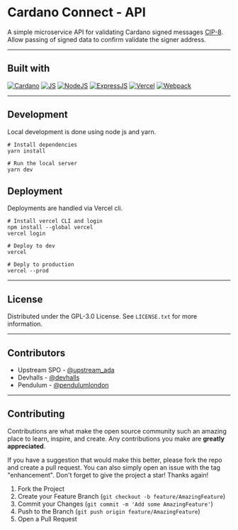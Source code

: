 # Cardano Connect - API

A simple microservice API for validating Cardano signed messages [CIP-8](https://cips.cardano.org/cip/CIP-8). Allow passing of signed data to confirm validate the signer address.

---

## Built with

[![Cardano][Cardano-shield]][Cardano-url]
[![JS][JS-shield]][JS-url]
[![NodeJS][Node-shield]][Node-url]
[![ExpressJS][Express-shield]][Express-url]
[![Vercel][Vercel-shield]][Vercel-url]
[![Webpack][Webpack-shield]][Webpack-url]

---

## Development

Local development is done using node js and yarn.

```
# Install dependencies
yarn install

# Run the local server
yarn dev
```

## Deployment

Deployments are handled via Vercel cli.

```
# Install vercel CLI and login
npm install --global vercel
vercel login

# Deploy to dev
vercel

# Deply to production
vercel --prod
```

---

## License

Distributed under the GPL-3.0 License. See `LICENSE.txt` for more information.

---

## Contributors

* Upstream SPO - [@upstream_ada](https://twitter.com/upstream_ada)
* Devhalls - [@devhalls](https://twitter.com/devhalls)
* Pendulum - [@pendulumlondon](https://twitter.com/pendulumlondon)

---

## Contributing

Contributions are what make the open source community such an amazing place to learn, inspire, and create. Any contributions you make are **greatly appreciated**.

If you have a suggestion that would make this better, please fork the repo and create a pull request. You can also simply open an issue with the tag "enhancement".
Don't forget to give the project a star! Thanks again!

1. Fork the Project
2. Create your Feature Branch (`git checkout -b feature/AmazingFeature`)
3. Commit your Changes (`git commit -m 'Add some AmazingFeature'`)
4. Push to the Branch (`git push origin feature/AmazingFeature`)
5. Open a Pull Request

[Cardano-shield]: https://img.shields.io/badge/cardano-000000?style=for-the-badge&logo=cardano&logoColor=white
[Cardano-url]: https://developers.cardano.org/docs/integrate-cardano/user-wallet-authentication/
[PHP-shield]: https://img.shields.io/badge/php-000000?style=for-the-badge&logo=php&logoColor=white
[PHP-url]: https://www.php.net/
[JS-shield]: https://img.shields.io/badge/javascript-000000?style=for-the-badge&logo=javascript&logoColor=white
[JS-url]: https://developer.mozilla.org/en-US/docs/Learn/Getting_started_with_the_web/JavaScript_basics
[TS-shield]: https://img.shields.io/badge/typescript-000000?style=for-the-badge&logo=typescript&logoColor=white
[TS-url]: https://www.typescriptlang.org/
[React-shield]: https://img.shields.io/badge/react-000000?style=for-the-badge&logo=react&logoColor=white
[React-url]: https://react.dev/
[Node-shield]: https://img.shields.io/badge/node.js-000000?style=for-the-badge&logo=nodedotjs&logoColor=white
[Node-url]: https://nodejs.org/
[Composer-shield]: https://img.shields.io/badge/composer-000000?style=for-the-badge&logo=composer&logoColor=white
[Composer-url]: https://getcomposer.org/
[Wordpress-shield]: https://img.shields.io/badge/wordpress-000000?style=for-the-badge&logo=wordpress&logoColor=white
[Wordpress-url]: https://wordpress.org/
[Express-shield]: https://img.shields.io/badge/express.js-000000?style=for-the-badge&logo=express&logoColor=white
[Express-url]: https://expressjs.com/
[Vercel-shield]: https://img.shields.io/badge/vercel-000000?style=for-the-badge&logo=vercel&logoColor=white
[Vercel-url]: https://expressjs.com/
[Webpack-shield]: https://img.shields.io/badge/webpack-000000?style=for-the-badge&logo=webpack&logoColor=white
[Webpack-url]: https://webpack.js.org/

